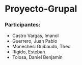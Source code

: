 # Proyecto-Grupal

### Participantes:
- Castro Vargas, Imanol
- Guerrero, Juan Pablo
- Monechesi Guibaudo, Theo
- Rigido, Esteban
- Tolosa, Daniel Benjamin
